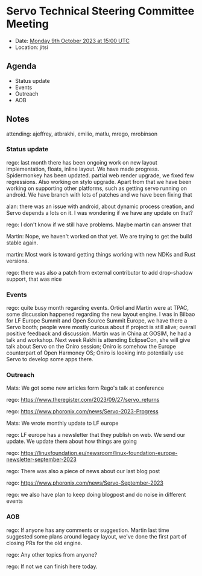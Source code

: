# Servo Technical Steering Committee Meeting

* Date: [Monday 9th October 2023 at 15:00 UTC](https://www.timeanddate.com/worldclock/fixedtime.html?msg=Servo%20TSC%20Meeting%20October%202023%20(2023-10-09)&iso=20231009T1500)
* Location: jitsi

## Agenda

* Status update
* Events
* Outreach
* AOB

## Notes

attending: ajeffrey, atbrakhi, emilio, matlu, mrego, mrobinson

### Status update

rego: last month there has been ongoing work on new layout implementation, floats, inline layout. We have made progress. Spidermonkey has been updated. partial web render upgrade, we fixed few regressions. Also working on stylo upgrade. Apart from that we have been working on supporting other platforms, such as getting servo running on android. We have branch with lots of patches and we have been fixing that

alan: there was an issue with android, about dynamic process creation, and Servo depends a lots on it. I was wondering if we have any update on that?

rego: I don't know if we still have problems. Maybe martin can answer that

Martin: Nope, we haven't worked on that yet. We are trying to get the build stable again.

martin: Most work is toward getting things working with new NDKs and Rust versions.

rego: there was also a patch from external contributor to add drop-shadow support, that was nice

### Events

rego: quite busy month regarding events. Ortiol and Martin were at TPAC, some discussion happened regarding the new layout engine. I was in Bilbao for LF Europe Summit and Open Source Summit Europe, we have there a Servo booth; people were mostly curious about if project is still alive; overall positive feedback and discussion. Martin was in China at GOSIM, he had a talk and workshop. Next week Rakhi is attending EclipseCon, she will give talk about Servo on the Oniro session; Oniro is somehow the Europe counterpart of Open Harmoney OS; Oniro is looking into potentially use Servo to develop some apps there.

### Outreach

Mats: We got some new articles form Rego's talk at conference

rego: https://www.theregister.com/2023/09/27/servo_returns

rego: https://www.phoronix.com/news/Servo-2023-Progress

Mats: We wrote monthly update to LF europe

rego: LF europe has a newsletter that they publish on web. We send our update. We update them about how things are going

rego: https://linuxfoundation.eu/newsroom/linux-foundation-europe-newsletter-september-2023

rego: There was also a piece of news about our last blog post

rego: https://www.phoronix.com/news/Servo-September-2023

rego: we also have plan to keep doing blogpost and do noise in different events

### AOB

rego: If anyone has any comments or suggestion. Martin last time suggested some plans around legacy layout, we've done the first part of closing PRs for the old engine.

rego: Any other topics from anyone?

rego: If not we can finish here today.

